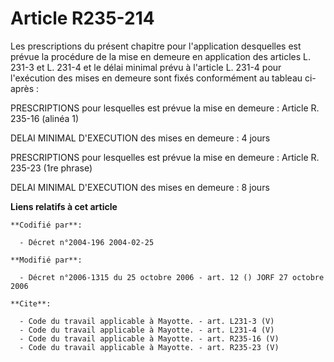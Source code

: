 # Article R235-214

Les prescriptions du présent chapitre pour l'application desquelles est prévue la procédure de la mise en demeure en
application des articles L. 231-3 et L. 231-4 et le délai minimal prévu à l'article L. 231-4 pour l'exécution des mises en
demeure sont fixés conformément au tableau ci-après : 

PRESCRIPTIONS pour lesquelles est prévue la mise en demeure : Article R. 235-16 (alinéa 1) 

DELAI MINIMAL D'EXECUTION des mises en demeure : 4 jours 

PRESCRIPTIONS pour lesquelles est prévue la mise en demeure : Article R. 235-23 (1re phrase) 

DELAI MINIMAL D'EXECUTION des mises en demeure : 8 jours

**Liens relatifs à cet article**

	**Codifié par**:

	  - Décret n°2004-196 2004-02-25

	**Modifié par**:

	  - Décret n°2006-1315 du 25 octobre 2006 - art. 12 () JORF 27 octobre 2006

	**Cite**:

	  - Code du travail applicable à Mayotte. - art. L231-3 (V)
	  - Code du travail applicable à Mayotte. - art. L231-4 (V)
	  - Code du travail applicable à Mayotte. - art. R235-16 (V)
	  - Code du travail applicable à Mayotte. - art. R235-23 (V)
